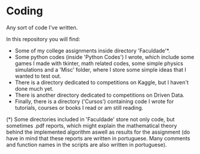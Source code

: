 # Coding
Any sort of code I've written.

In this repository you will find:
 - Some of my college assignments inside directory 'Faculdade'*.
 - Some python codes (inside 'Python Codes') I wrote, which include some games I made with tkinter,
   math related codes, some simple physics simulations and a 'Misc' folder,
   where I store some simple ideas that I wanted to test out.
 - There is a directory dedicated to competitions on Kaggle, but I haven't done much yet.
 - There is another directory dedicated to competitions on Driven Data.
 - Finally, there is a directory ('Cursos') containing code I wrote for tutorials, courses or books I read or am still reading.
 
(*) Some directories included in 'Faculdade' store not only code, but sometimes .pdf reports, which might explain 
    the mathematical theory behind the implemented algorithm aswell as results for the assignment (do have in mind that these
    reports are written in portuguese. Many comments and function names in the scripts are also written in portuguese).
 

